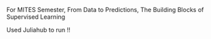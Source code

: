 For MITES Semester, From Data to Predictions, The Building Blocks of Supervised Learning

Used Juliahub to run !!
